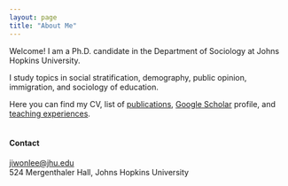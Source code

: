 ```yaml
---
layout: page
title: "About Me"
---
```


Welcome! I am a Ph.D. candidate in the Department of Sociology at Johns Hopkins University. <br>

I study topics in  social stratification, demography, public opinion, immigration, and sociology of education. 

Here you can find my CV, list of [publications](http://jiwonlee.net/research/), [Google Scholar](https://https://scholar.google.com/citations?user=nszIX_sAAAAJ&hl=en) profile, and [teaching experiences](https://jiwonlee.net/about/). 
<br/>
<br/>

#### Contact
<jiwonlee@jhu.edu>  
524 Mergenthaler Hall, Johns Hopkins University
